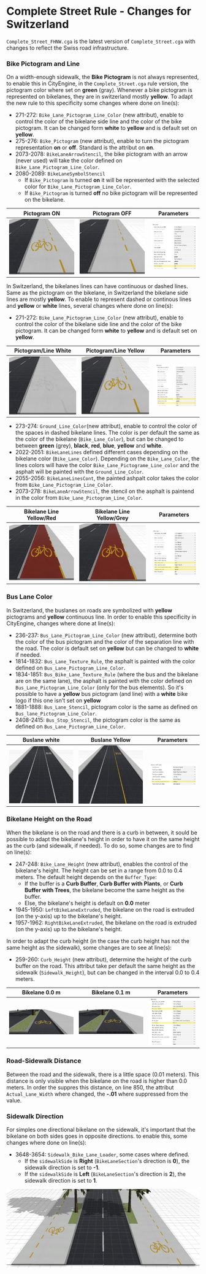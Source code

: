 # Complete Street Rule - Changes for Switzerland

``Complete_Street_FHNW.cga`` is the latest version of ``Complete_Street.cga`` with changes to reflect the Swiss road infrastructure.

### Bike Pictogram and Line
On a width-enough sidewalk, the **Bike Pictogram** is not always represented, to enable this in CityEngine, in the ``Complete_Street.cga`` rule version, the pictogram color where set on **green** (gray). Whenever a bike pictogram is represented on bikelanes, they are in switzerland mostly **yellow**. To adapt the new rule to this specificity some changes where done on line(s):
- 271-272: ``Bike_Lane_Pictogram_Line_Color`` (new attribut), enable to control the color of the bikelane side line and the color of the bike pictogram. It can be changed form **white** to **yellow** and is default set on **yellow**.
- 275-276: ``Bike_Pictogram`` (new attribut), enable to turn the pictogram representation **on** or **off**. Standard is the attribut on **on**.
- 2073-2078: ``BikeLaneArrowStencil``, the bike pictogram with an arrow (never used) will take the color defined on ``Bike_Lane_Pictogram_Line_Color``.
- 2080-2089: ``BikeLaneSymbolStencil`` 
    - If ``Bike_Pictogram`` is turned **on** it will be represented with the selected color for  ``Bike_Lane_Pictogram_Line_Color``.
    - If ``Bike_Pictogram`` is turned **off** no bike pictogram will be represented on the bikelane.

|Pictogram ON|Pictogram OFF|Parameters|
|--------------|-------------|----------|
|![image](images/Bike_Picto_on.jpg)|![image](images/Bike_Picto_off.jpg)|![image](images/Bike_Picto.jpg)

In Switzerland, the bikelanes lines can have continuous or dashed lines. Same as the pictogram on the bikelane, in Switzerland the bikelane side lines are mostly **yellow**. To enable to represent dashed or continous lines and **yellow** or **white** lines, several changes where done on line(s):
- 271-272: ``Bike_Lane_Pictogram_Line_Color`` (new attribut), enable to control the color of the bikelane side line and the color of the bike pictogram. It can be changed form **white** to **yellow** and is default set on **yellow**.

|Pictogram/Line White|Pictogram/Line Yellow|Parameters|
|--------------|-------------|----------|
|![image](images/Bike_Picto_on_white.jpg)|![image](images/Bike_Picto_on.jpg)|![image](images/Bike_Picto_Line_Color.jpg)

- 273-274: ``Ground_Line_Color``(new attribut), enable to control the color of the spaces in dashed bikelane lines. The color is per default the same as the color of the bikelane (``Bike_Lane_Color``), but can be changed to between **green** (grey), **black**, **red**, **blue**, **yellow** and **white**.
- 2022-2051: ``BikeLaneLines`` defined different cases depending on the bikelane color (``Bike_Lane_Color``). Depending on the ``Bike_Lane_Color``, the lines colors will have the color ``Bike_Lane_Pictograme_Line_color`` and the asphalt will be painted with the ``Ground_Line_Color``.
- 2055-2056: ``BikeLaneLinesCont``, the painted ashpalt color takes the color from ``Bike_Lane_Pictogram_Line_Color``.
- 2073-278: ``BikeLaneArrowStencil``, the stencil on the asphalt is paintend in the color from ``Bike_Lane_Pictogram_Line_Color``.

|Bikelane Line Yellow/Red|Bikelane Line Yellow/Grey|Parameters|
|--------------|-------------|----------|
|![image](images/Bike_Lane_Color_red.jpg)|![image](images/Bike_Lane_Color_red_green.jpg)|![image](images/Bike_Lane_Color_Params.jpg)

### Bus Lane Color
In Switzerland, the buslanes on roads are symbolized with **yellow** pictograms and **yellow** continuous line. In order to enable this specificity in CityEngine, changes where done at line(s):
- 236-237: ``Bus_Lane_Pictogram_Line_Color`` (new attribut), determine both the color of the bus pictogram and the color of the separation line with the road. The color is default set on **yellow** but can be changed to **white** if needed.
- 1814-1832: ``Bus_Lane_Texture_Rule``, the asphalt is painted with the color defined on ``Bus_Lane_Pictogram_Line_Color``.
- 1834-1851: ``Bus_Bike_Lane_Texture_Rule`` (where the bus and the bikelane are on the same lane), the asphalt is painted with the color defined on ``Bus_Lane_Pictogram_Line_Color`` (only for the bus elements). So it's possible to have a **yellow** bus pictogram (and line) with a **white** bike logo if this one isn't set on **yellow**
- 1881-1888: ``Bus_Lane_Stencil``, pictogram color is the same as defined on ``Bus_lane_Pictogram_Line_Color``.
- 2408-2415: ``Bus_Stop_Stencil``, the pictogram color is the same as defined on ``Bus_Lane_Pictogram_Line_Color``.

|Buslane white|Buslane Yellow|Parameters|
|--------------|-------------|----------|
|![image](images/Bus_Lane_white.jpg)|![image](images/Bus_Lane_yellow.jpg)|![image](images/Bus_Lane_params.jpg)

### Bikelane Height on the Road
When the bikelane is on the road and there is a curb in between, it sould be possible to adapt the bikelane's height in order to have it on the same height as the curb (and sidewalk, if needed). To do so, some changes are to find on line(s):
- 247-248: ``Bike_Lane_Height`` (new attribut), enables the control of the bikelane's height. The height can be set in a range from 0.0 to 0.4 meters. The default height depends on the ``Buffer_Type``:
    - If the buffer is a **Curb Buffer**, **Curb Buffer with Plants**, or **Curb Buffer with Trees**, the bikelane become the same height as the buffer.
    - Else, the bikelane's height is default on **0.0** meter
- 1945-1950: ``LeftBikeLaneExtruded``, the bikelane on the road is extruded (on the y-axis) up to the bikelane's height.
- 1957-1962: ``RightBikeLaneExtruded``, the bikelane on the road is extruded (on the y-axis) up to the bikelane's height.

In order to adapt the curb height (in the case the curb height has not the same height as the sidewalk), some changes are to see at line(s):
- 259-260: ``Curb_Height`` (new attribut), determine the height of the curb buffer on the road. This attribut take per default the same height as the sidewalk (``Sidewalk_Height``), but can be changed in the interval 0.0 to 0.4 meters.

|Bikelane 0.0 m|Bikelane 0.1 m|Parameters|
|--------------|-------------|----------|
|![image](images/Bike_lane_00.jpg)|![image](images/Bike_Lane_01.jpg)|![image](images/Bike_Lane_height_params.jpg)

### Road-Sidewalk Distance
Between the road and the sidewalk, there is a little space (0.01 meters). This distance is only visible when the bikelane on the road is higher than 0.0 meters. In order the suppres this distance, on line 850, the attribut ``Actual_Lane_Width`` where changed, the **-.01** where suppressed from the value.

### Sidewalk Direction
For simples one directional bikelane on the sidewalk, it's important that the bikelane on both sides goes in opposite directions. to enable this, some changes where done on line(s):
- 3648-3654: ``Sidewalk_Bike_Lane_Loader``, some cases where defined.
    - If the ``sidewalkSide`` is **Right** (``BikeLaneSection``'s direction is **0**), the sidewalk direction is set to **-1**.
    - If the ``sidewalkSide`` is **Left** (``BikeLaneSection``'s direction is **2**), the sidewalk direction is set to **1**.

![image](images/Bike_Lane_both_Sides.jpg)
